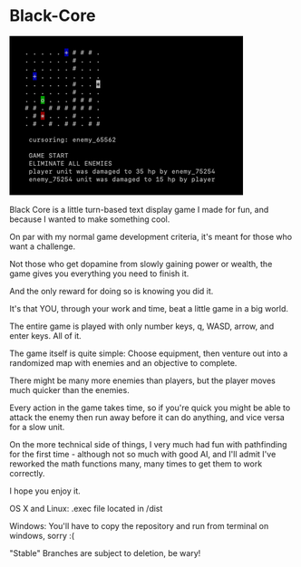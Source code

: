 # Black-Core
![alt text](https://github.com/FriedLongJohns/Black-COre/blob/main/prev.png?raw=true)

Black Core is a little turn-based text display game I made for fun, and because I wanted to make something cool.

On par with my normal game development criteria, it's meant for those who want a challenge.

Not those who get dopamine from slowly gaining power or wealth, the game gives you everything you need to finish it.

And the only reward for doing so is knowing you did it.

It's that YOU, through your work and time, beat a little game in a big world.

The entire game is played with only number keys, q, WASD, arrow, and enter keys. All of it.

The game itself is quite simple: Choose equipment, then venture out into a randomized map with enemies and an objective to complete.

There might be many more enemies than players, but the player moves much quicker than the enemies.

Every action in the game takes time, so if you're quick you might be able to attack the enemy then run away before it can do anything, and vice versa for a slow unit.

On the more technical side of things, I very much had fun with pathfinding for the first time - although not so much with good AI, and I'll admit I've reworked the math functions many, many times to get them to work correctly.

I hope you enjoy it.

OS X and Linux: .exec file located in /dist

Windows: You'll have to copy the repository and run from terminal on windows, sorry :(

"Stable" Branches are subject to deletion, be wary!
